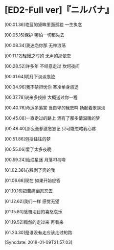 # [ED2-Full ver]『ニルバナ』

[00.01.36]艳蓝的黛眸里面孤独 一生执念

[00.05.16]保护 哪怕一切都失去

[00.08.34]我迷恋你那 无神浪荡

[00.11.12]轻慢之时的 无声的那依恋

[00.28.52]许多年 不经意走过 坎坷夜间

[00.31.64]明月下淡淡痕迹

[00.34.96]我不禁担忧你 寒冷单身旅途

[00.37.78]说来多按捺 大概送过你一程

[00.40.76]命运多落寞 当自卑的我悲鸣 扬起着歌淡淡

[00.45.08]一直走过的路上 洒有了那多情温暖的梦

[00.48.40]那么全都遗忘忘记 只可能忽略我心疼

[00.51.86]包括往往的梦

[00.55.06]爱了太多夜晚

[00.59.24]灿烂星迷 月落叩乌啼

[01.02.36]心脏剥了壳的我

[01.06.66]现在 如果开始应答

[01.10.16]把苦痛幽怨忘去

[01.12.62]我们一样 感觉无望

[01.15.80]感慨泪目的喜怒哀乐

[01.19.52]黯然的走过来 再看来

[01.23.30]是谁没有走应该走过的路

[Syncdate: 2018-01-09T21:57:03]
